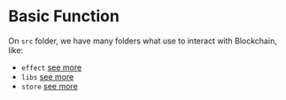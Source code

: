 [effect]: ./effect.md
[libs]: ./libs.md
[store]: ./store.md

# Basic Function

On `src` folder, we have many folders what use to interact with Blockchain, like:

- `effect` [see more][effect]
- `libs` [see more][libs]
- `store` [see more][libs]
